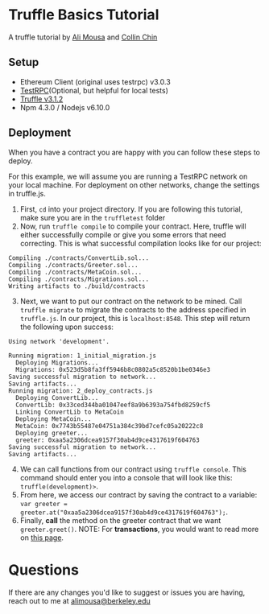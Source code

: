 # Truffle Basics Tutorial

A truffle tutorial by [Ali Mousa](https://github.com/amousa11) and [Collin Chin](https://github.com/collinc97)

## Setup

* Ethereum Client (original uses testrpc) v3.0.3
* [TestRPC](https://github.com/ethereumjs/testrpc)(Optional, but helpful for local tests)
* [Truffle v3.1.2](http://truffle.readthedocs.io/en/beta/)
* Npm 4.3.0 / Nodejs v6.10.0

## Deployment 
When you have a contract you are happy with you can follow these steps to deploy. 

For this example, we will assume you are running a TestRPC network on your local machine. For deployment on other networks, change the settings in truffle.js.

1. First, `cd` into your project directory. If you are following this tutorial, make sure you are in the `truffletest` folder
2. Now, run `truffle compile` to compile your contract. Here, truffle will either successfully compile or give you some errors that need correcting. This is what successful compilation looks like for our project: 
```
Compiling ./contracts/ConvertLib.sol...
Compiling ./contracts/Greeter.sol...
Compiling ./contracts/MetaCoin.sol...
Compiling ./contracts/Migrations.sol...
Writing artifacts to ./build/contracts
```
3. Next, we want to put our contract on the network to be mined. Call `truffle migrate` to migrate the contracts to the address specified in `truffle.js`. In our project, this is `localhost:8548`. This step will return the following upon success: 
```
Using network 'development'.

Running migration: 1_initial_migration.js
  Deploying Migrations...
  Migrations: 0x523d5b8fa3ff5946b8c0802a5c8520b1be0346e3
Saving successful migration to network...
Saving artifacts...
Running migration: 2_deploy_contracts.js
  Deploying ConvertLib...
  ConvertLib: 0x33ced344ba01047eef8a9b6393a754fbd8259cf5
  Linking ConvertLib to MetaCoin
  Deploying MetaCoin...
  MetaCoin: 0x7743b55487e04751a384c39bd7cefc05a20222c8
  Deploying greeter...
  greeter: 0xaa5a2306dcea9157f30ab4d9ce4317619f604763
Saving successful migration to network...
Saving artifacts...
```
4. We can call functions from our contract using `truffle console`. This command should enter you into a console that will look like this: `truffle(development)>`. 
5. From here, we access our contract by saving the contract to a variable: `var greeter = greeter.at("0xaa5a2306dcea9157f30ab4d9ce4317619f604763");`. 
6. Finally, **call** the method on the greeter contract that we want `greeter.greet()`. NOTE: For **transactions**, you would want to read more on [this page](http://truffle.readthedocs.io/en/beta/getting_started/contracts/#reading-writing-data).

# Questions

If there are any changes you'd like to suggest or issues you are having, reach out to me at [alimousa@berkeley.edu](mailto:alimousa@berkeley.edu)
